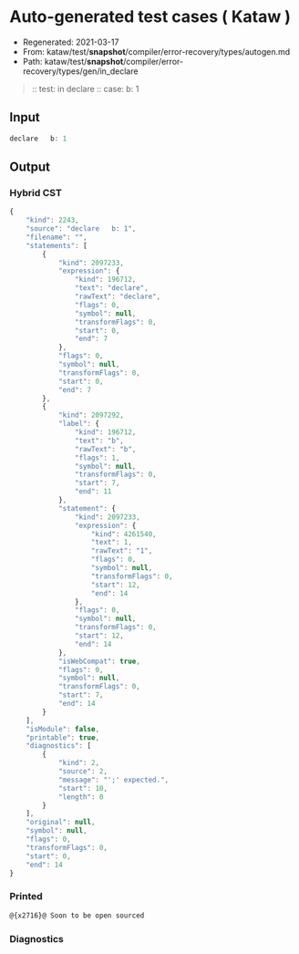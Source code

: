 # Auto-generated test cases ( Kataw )
- Regenerated: 2021-03-17
- From: kataw/test/__snapshot__/compiler/error-recovery/types/autogen.md
- Path: kataw/test/__snapshot__/compiler/error-recovery/types/gen/in_declare
> :: test: in declare
> :: case:   b: 1
## Input

`````js
declare   b: 1
`````

## Output

### Hybrid CST

```javascript
{
    "kind": 2243,
    "source": "declare   b: 1",
    "filename": "",
    "statements": [
        {
            "kind": 2097233,
            "expression": {
                "kind": 196712,
                "text": "declare",
                "rawText": "declare",
                "flags": 0,
                "symbol": null,
                "transformFlags": 0,
                "start": 0,
                "end": 7
            },
            "flags": 0,
            "symbol": null,
            "transformFlags": 0,
            "start": 0,
            "end": 7
        },
        {
            "kind": 2097292,
            "label": {
                "kind": 196712,
                "text": "b",
                "rawText": "b",
                "flags": 1,
                "symbol": null,
                "transformFlags": 0,
                "start": 7,
                "end": 11
            },
            "statement": {
                "kind": 2097233,
                "expression": {
                    "kind": 4261540,
                    "text": 1,
                    "rawText": "1",
                    "flags": 0,
                    "symbol": null,
                    "transformFlags": 0,
                    "start": 12,
                    "end": 14
                },
                "flags": 0,
                "symbol": null,
                "transformFlags": 0,
                "start": 12,
                "end": 14
            },
            "isWebCompat": true,
            "flags": 0,
            "symbol": null,
            "transformFlags": 0,
            "start": 7,
            "end": 14
        }
    ],
    "isModule": false,
    "printable": true,
    "diagnostics": [
        {
            "kind": 2,
            "source": 2,
            "message": "';' expected.",
            "start": 10,
            "length": 0
        }
    ],
    "original": null,
    "symbol": null,
    "flags": 0,
    "transformFlags": 0,
    "start": 0,
    "end": 14
}
```

### Printed

```javascript
@{x2716}@ Soon to be open sourced
```

### Diagnostics

```javascript

```

